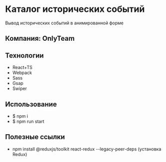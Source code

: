 # Каталог исторических событий
Вывод исторических событий в анимированной форме

## Компания: OnlyTeam

## Технологии
- React+TS
- Webpack
- Sass
- Gsap
- Swiper

## Использование
- $ npm i 
- $ npm run start
## Полезные ссылки
- npm install @reduxjs/toolkit react-redux --legacy-peer-deps (установка Redux)
